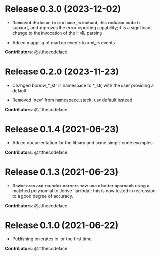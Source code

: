 # Release 0.3.0 (2023-12-02)

- Removed the lexer, to use lexer_rs instead; this reduces code to
  support, and improves the error reporting capability; it is a
  significant change to the invocation of the HML parsing

- Added mapping of markup events to xml_rs events

**Contributors**: @atthecodeface

# Release 0.2.0 (2023-11-23)

- Changed borrow_*_str in namespace to *_str, with the user providing a default

- Removed 'new' from namespace_stack; use default instead

**Contributors**: @atthecodeface

# Release 0.1.4 (2021-06-23)

- Added documentation for the library and some simple code examples

**Contributors**: @atthecodeface

# Release 0.1.3 (2021-06-23)

- Bezier arcs and rounded corners now use
   a better approach using a matched polynomial
   to derive 'lambda'; this is now tested in
   regression to a good degree of accuracy.

**Contributors**: @atthecodeface

# Release 0.1.0 (2021-06-22)

- Publishing on crates.io for the first time

**Contributors**: @atthecodeface

